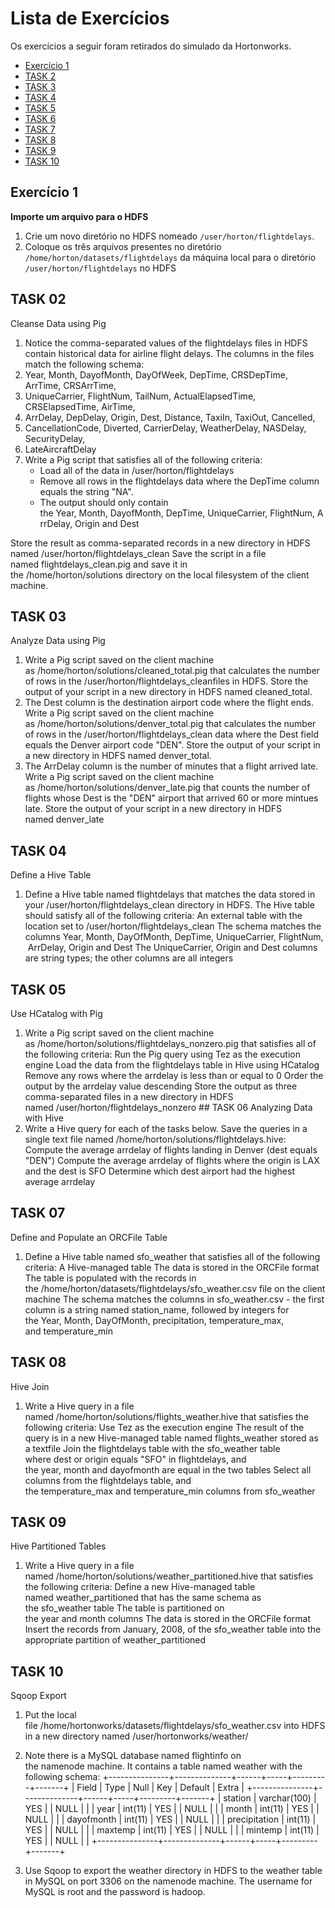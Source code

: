 # Lista de Exercícios

Os exercícios a seguir foram retirados do simulado da Hortonworks.

* [Exercício 1](#exercicio-1)
* [TASK 2](#task-02)
* [TASK 3](#task-03)
* [TASK 4](#task-04)
* [TASK 5](#task-05)
* [TASK 6](#task-06)
* [TASK 7](#task-07)
* [TASK 8](#task-08)
* [TASK 9](#task-09)
* [TASK 10](#task-10)


## Exercício 1

**Importe um arquivo para o HDFS**

1. Crie um novo diretório no HDFS nomeado `/user/horton/flightdelays`.
2. Coloque os três arquivos presentes no diretório
   `/home/horton/datasets/flightdelays` da máquina local para o diretório
   `/user/horton/flightdelays` no HDFS

## TASK 02

Cleanse Data using Pig

1. Notice the comma-separated values of the flightdelays files in HDFS contain
   historical data for airline flight delays. The columns in the files match
the following schema:
2. Year, Month, DayofMonth, DayOfWeek, DepTime, CRSDepTime, ArrTime,
   CRSArrTime,
3. UniqueCarrier, FlightNum, TailNum, ActualElapsedTime, CRSElapsedTime,
   AirTime,
4. ArrDelay, DepDelay, Origin, Dest, Distance, TaxiIn, TaxiOut, Cancelled,
5. CancellationCode, Diverted, CarrierDelay, WeatherDelay, NASDelay,
   SecurityDelay,
6. LateAircraftDelay
7. Write a Pig script that satisfies all of the following criteria:
   * Load all of the data in /user/horton/flightdelays
   * Remove all rows in the flightdelays data where the DepTime column equals
     the string "NA".
   * The output should only contain
     the Year, Month, DayofMonth, DepTime, UniqueCarrier, FlightNum, ArrDelay, Origin and Dest

Store the result as comma-separated records in a new directory in HDFS
named /user/horton/flightdelays_clean Save the script in a file
named flightdelays_clean.pig and save it in
the /home/horton/solutions directory on the local filesystem of the client
machine.

## TASK 03

Analyze Data using Pig

1. Write a Pig script saved on the client machine
   as /home/horton/solutions/cleaned_total.pig that calculates the number of
rows in the /user/horton/flightdelays_cleanfiles in HDFS. Store the output of
your script in a new directory in HDFS named cleaned_total.
2. The Dest column is the destination airport code where the flight ends. Write
   a Pig script saved on the client machine
as /home/horton/solutions/denver_total.pig that calculates the number of rows
in the /user/horton/flightdelays_clean data where the Dest field equals the
Denver airport code "DEN". Store the output of your script in a new directory
in HDFS named denver_total.
3. The ArrDelay column is the number of minutes that a flight arrived late.
   Write a Pig script saved on the client machine
as /home/horton/solutions/denver_late.pig that counts the number of flights
whose Dest is the "DEN" airport that arrived 60 or more mintues late. Store the
output of your script in a new directory in HDFS named denver_late

## TASK 04

Define a Hive Table

1. Define a Hive table named flightdelays that matches the data stored in
   your /user/horton/flightdelays_clean directory in HDFS. The Hive table
should satisfy all of the following criteria: An external table with the
location set to /user/horton/flightdelays_clean The schema matches the
columns Year, Month, DayOfMonth, DepTime, UniqueCarrier, FlightNum, ArrDelay, Origin and Dest
The UniqueCarrier, Origin and Dest columns are string types; the other columns
are all integers

## TASK 05

Use HCatalog with Pig

1. Write a Pig script saved on the client machine
   as /home/horton/solutions/flightdelays_nonzero.pig that satisfies all of the
following criteria: Run the Pig query using Tez as the execution engine Load
the data from the flightdelays table in Hive using HCatalog Remove any rows
where the arrdelay is less than or equal to 0 Order the output by
the arrdelay value descending Store the output as three comma-separated files
in a new directory in HDFS named /user/horton/flightdelays_nonzero ## TASK 06
Analyzing Data with Hive
1. Write a Hive query for each of the tasks below. Save the queries in a single
   text file named /home/horton/solutions/flightdelays.hive: Compute the
average arrdelay of flights landing in Denver (dest equals "DEN") Compute the
average arrdelay of flights where the origin is LAX and the dest is SFO
Determine which dest airport had the highest average arrdelay

## TASK 07

Define and Populate an ORCFile Table

1. Define a Hive table named sfo_weather that satisfies all of the following
   criteria: A Hive-managed table The data is stored in the ORCFile format The
table is populated with the records in
the /home/horton/datasets/flightdelays/sfo_weather.csv file on the client
machine The schema matches the columns in sfo_weather.csv - the first column is
a string named station_name, followed by integers for
the Year, Month, DayOfMonth, precipitation, temperature_max,
and temperature_min

## TASK 08

Hive Join
1. Write a Hive query in a file
   named /home/horton/solutions/flights_weather.hive that satisfies the
following criteria: Use Tez as the execution engine The result of the query is
in a new Hive-managed table named flights_weather stored as a textfile Join
the flightdelays table with the sfo_weather table where dest or origin equals
"SFO" in flightdelays, and the year, month and dayofmonth are equal in the two
tables Select all columns from the flightdelays table, and
the temperature_max and temperature_min columns from sfo_weather

## TASK 09

Hive Partitioned Tables
1. Write a Hive query in a file
   named /home/horton/solutions/weather_partitioned.hive that satisfies the
following criteria: Define a new Hive-managed table
named weather_partitioned that has the same schema as the sfo_weather table The
table is partitioned on the year and month columns The data is stored in the
ORCFile format Insert the records from January, 2008, of the sfo_weather table
into the appropriate partition of weather_partitioned

## TASK 10

Sqoop Export
1. Put the local
   file /home/hortonworks/datasets/flightdelays/sfo_weather.csv into HDFS in a
new directory named /user/hortonworks/weather/
2. Note there is a MySQL database named flightinfo on the namenode machine. It
   contains a table named weather with the following schema:
 +---------------+--------------+------+-----+---------+-------+
 | Field         | Type         | Null | Key | Default | Extra |
 +---------------+--------------+------+-----+---------+-------+
 | station       | varchar(100) | YES  |     | NULL    |       |
 | year          | int(11)      | YES  |     | NULL    |       |
 | month         | int(11)      | YES  |     | NULL    |       |
 | dayofmonth    | int(11)      | YES  |     | NULL    |       |
 | precipitation | int(11)      | YES  |     | NULL    |       |
 | maxtemp       | int(11)      | YES  |     | NULL    |       |
 | mintemp       | int(11)      | YES  |     | NULL    |       |
 +---------------+--------------+------+-----+---------+-------+

3. Use Sqoop to export the weather directory in HDFS to the weather table in
   MySQL on port 3306 on the namenode machine. The username for MySQL
is root and the password is hadoop.
